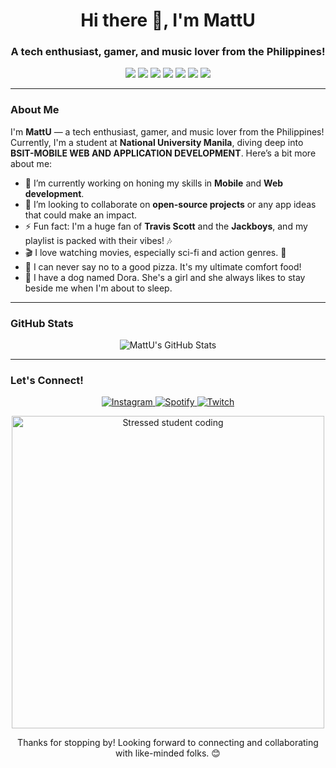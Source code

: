 <h1 align="center">Hi there 👋, I'm MattU</h1>
<h3 align="center">A tech enthusiast, gamer, and music lover from the Philippines!</h3>

<p align="center">
  <img src="https://img.shields.io/badge/Java-ED8B00?style=for-the-badge&logo=java&logoColor=white"/>
  <img src="https://img.shields.io/badge/Flutter-02569B?style=for-the-badge&logo=flutter&logoColor=white"/>
  <img src="https://img.shields.io/badge/Dart-0175C2?style=for-the-badge&logo=dart&logoColor=white"/>
  <img src="https://img.shields.io/badge/HTML-E34F26?style=for-the-badge&logo=html5&logoColor=white"/>
  <img src="https://img.shields.io/badge/JavaScript-F7DF1E?style=for-the-badge&logo=javascript&logoColor=black"/>
  <img src="https://img.shields.io/badge/Front_End-61DAFB?style=for-the-badge&logo=react&logoColor=black"/>
  <img src="https://img.shields.io/badge/Backend-000000?style=for-the-badge&logo=backend&logoColor=white"/>
</p>

---

### About Me

I'm **MattU** — a tech enthusiast, gamer, and music lover from the Philippines! Currently, I'm a student at **National University Manila**, diving deep into **BSIT-MOBILE WEB AND APPLICATION DEVELOPMENT**. Here’s a bit more about me:

- 🔭 I’m currently working on honing my skills in **Mobile** and **Web development**.
- 👯 I’m looking to collaborate on **open-source projects** or any app ideas that could make an impact.
- ⚡ Fun fact: I'm a huge fan of **Travis Scott** and the **Jackboys**, and my playlist is packed with their vibes! 🎶
- 🎬 I love watching movies, especially sci-fi and action genres. 🍿
- 🍕 I can never say no to a good pizza. It's my ultimate comfort food!
- 🐶 I have a dog named Dora. She's a girl and she always likes to stay beside me when I'm about to sleep.

---

### GitHub Stats
<p align="center">
  <img src="https://github-readme-stats.vercel.app/api?username=MattU27&show_icons=true&hide_border=true&theme=radical" alt="MattU's GitHub Stats"/>
</p>

---

### Let's Connect!
<p align="center">
  <a href="https://www.instagram.com/mateo_otnab/">
    <img src="https://img.shields.io/badge/Instagram-E4405F?style=for-the-badge&logo=instagram&logoColor=white" alt="Instagram"/>
  </a>
  <a href="https://open.spotify.com/user/jlehmbeck">
    <img src="https://img.shields.io/badge/Spotify-1DB954?style=for-the-badge&logo=spotify&logoColor=white" alt="Spotify"/>
  </a>
  <a href="https://www.twitch.tv/mattu2_7">
    <img src="https://img.shields.io/badge/Twitch-9146FF?style=for-the-badge&logo=twitch&logoColor=white" alt="Twitch"/>
  </a>
</p>

<p align="center">
  <img src="https://media.giphy.com/media/l3vR85PnGsBwu1PFK/giphy.gif" alt="Stressed student coding" width="500"/>
</p>

<p align="center">
  Thanks for stopping by! Looking forward to connecting and collaborating with like-minded folks. 😊
</p>
